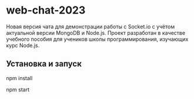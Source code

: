 # web-chat-2023
Новая версия чата для демонстрации работы с Socket.io с учётом актуальной версии MongoDB и Node.js.
Проект разработан в качестве учебного пособия для учеников школы программирования, изучающих курс Node.js.

## Установка и запуск

npm install

npm start

